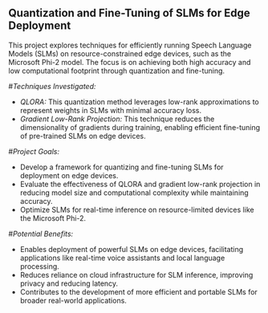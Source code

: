 ## Quantization and Fine-Tuning of SLMs for Edge Deployment

This project explores techniques for efficiently running Speech Language Models (SLMs) on resource-constrained edge devices, such as the Microsoft Phi-2 model. The focus is on achieving both high accuracy and low computational footprint through quantization and fine-tuning.

#*Techniques Investigated:*

* *QLORA:* This quantization method leverages low-rank approximations to represent weights in SLMs with minimal accuracy loss.
* *Gradient Low-Rank Projection:* This technique reduces the dimensionality of gradients during training, enabling efficient fine-tuning of pre-trained SLMs on edge devices.

#*Project Goals:*

* Develop a framework for quantizing and fine-tuning SLMs for deployment on edge devices.
* Evaluate the effectiveness of QLORA and gradient low-rank projection in reducing model size and computational complexity while maintaining accuracy.
* Optimize SLMs for real-time inference on resource-limited devices like the Microsoft Phi-2.

#*Potential Benefits:*

* Enables deployment of powerful SLMs on edge devices, facilitating applications like real-time voice assistants and local language processing.
* Reduces reliance on cloud infrastructure for SLM inference, improving privacy and reducing latency.
* Contributes to the development of more efficient and portable SLMs for broader real-world applications.
